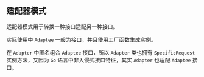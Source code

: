 ## 适配器模式

适配器模式用于转换一种接口适配另一种接口。

实际使用中 ```Adaptee``` 一般为接口，并且使用工厂函数生成实例。

在 ```Adapter``` 中匿名组合 ```Adaptee``` 接口，所以 ```Adapter``` 类也拥有 ```SpecificRequest``` 实例方法，又因为 ```Go``` 语言中非入侵式接口特征，其实 ```Adapter``` 也适配 ```Adaptee``` 接口。